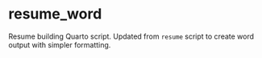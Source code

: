 # resume_word
Resume building Quarto script. Updated from `resume` script to create word output with simpler formatting.
